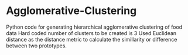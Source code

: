 # Agglomerative-Clustering
Python code for generating hierarchical agglomerative clustering of food data
Hard coded number of clusters to be created is 3
Used Euclidean distance as the distance metric to calculate the simillarity or difference between two prototypes.
